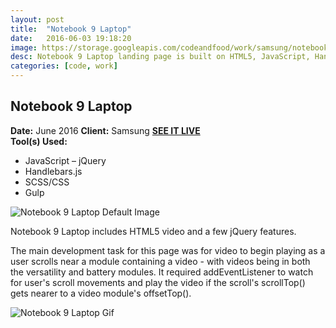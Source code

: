 ```yaml
---
layout: post
title:  "Notebook 9 Laptop"
date:   2016-06-03 19:18:20
image: https://storage.googleapis.com/codeandfood/work/samsung/notebook-9-laptop/notebook-9-thumbnail.png
desc: Notebook 9 Laptop landing page is built on HTML5, JavaScript, Handlebars.js, SCSS, Gulp. It includes scroll controlled animation.
categories: [code, work]
---
```


<div class="project-description">
	<h2>Notebook 9 Laptop</h2>
	<div class="desc">
		<span><strong>Date:</strong> June 2016</span>
		<span><strong>Client:</strong> Samsung</span>
		<span><strong><a href="http://www.samsung.com/us/explore/notebook-9-laptop/" target="_blank">SEE IT LIVE</a></strong></span>
	</div>
	<div class="desc">
		<span><strong>Tool(s) Used:</strong></span>
		<ul>
			<li>JavaScript &ndash; jQuery</li>
			<li>Handlebars.js</li>
			<li>SCSS/CSS</li>
			<li>Gulp</li>
		</ul>
	</div>
</div>

<div class="project-image">
	<img src="https://storage.googleapis.com/codeandfood/work/samsung/notebook-9-laptop/notebook-9-laptop.png" alt="Notebook 9 Laptop Default Image" />
</div>

<p>Notebook 9 Laptop includes HTML5 video and a few jQuery features.</p>

<p>The main development task for this page was for video to begin playing as a user scrolls near a module containing a video - with videos being in both the versatility and battery modules. It required addEventListener to watch for user's scroll movements and play the video if the scroll's scrollTop() gets nearer to a video module's offsetTop().</p>

<div class="project-image">
	<img src="https://storage.googleapis.com/codeandfood/work/samsung/notebook-9-laptop/scroll.gif" alt="Notebook 9 Laptop Gif" />
</div>